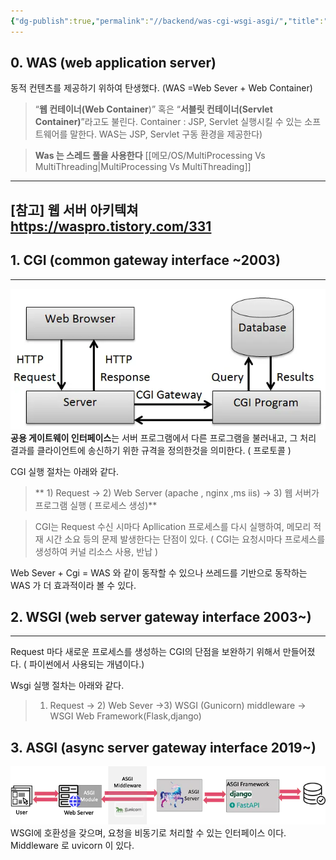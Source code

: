 ```yaml
---
{"dg-publish":true,"permalink":"//backend/was-cgi-wsgi-asgi/","title":"WAS,CGI, WSGI ,ASGI 비교","tags":["Backend"]}
---
```



## 0. WAS (web application server)

동적 컨텐츠를 제공하기 위하여 탄생했다. (WAS =Web Sever + Web Container)

>“**웹 컨테이너(Web Container**)” 혹은 “**서블릿 컨테이너(Servlet Container)**”라고도 불린다.
>Container : JSP, Servlet 실행시킬 수 있는 소프트웨어를 말한다. WAS는 JSP, Servlet 구동 환경을 제공한다)

> **Was 는 스레드 풀을 사용한다** 
> [[메모/OS/MultiProcessing Vs MultiThreading\|MultiProcessing Vs MultiThreading]]

---
[참고] 웹 서버 아키텍쳐
https://waspro.tistory.com/331
---

## 1. CGI (common gateway interface ~2003)
---

![Common-Gateway-Interface.webp](/img/user/images/Common-Gateway-Interface.webp)
**공용 게이트웨이 인터페이스**는 서버 프로그램에서 다른 프로그램을 불러내고, 그 처리 결과를 클라이언트에 송신하기 위한 규격을 정의한것을 의미한다. ( 프로토콜 )

CGI 실행 절차는 아래와 같다.

>** 1) Request -> 2) Web Server (apache , nginx  ,ms iis) -> 3) 웹 서버가 프로그램 실행 ( 프로세스 생성)**


> CGI는 Request 수신 시마다 Apllication 프로세스를 다시 실행하여, 메모리 적재 시간 소요 등의 문제 발생한다는 단점이 있다. ( CGI는 요청시마다 프로세스를 생성하여 커널 리소스 사용, 반납 )

 Web Sever + Cgi = WAS 와 같이 동작할 수 있으나 쓰레드를 기반으로 동작하는 WAS 가 더 효과적이라 볼 수 있다. 
## 2. WSGI  (web server gateway interface 2003~)
---
Request 마다 새로운 프로세스를 생성하는 CGI의 단점을 보완하기 위해서 만들어졌다.  ( 파이썬에서 사용되는 개념이다.)

Wsgi 실행 절차는 아래와 같다.

> 1) Request -> 2) Web Sever ->3) WSGI (Gunicorn) middleware -> WSGI Web Framework(Flask,django)

## 3. ASGI (async server gateway interface 2019~)
![1_9YVDOeD0H2nzNHG2BTPAog.webp](/img/user/images/1_9YVDOeD0H2nzNHG2BTPAog.webp)
WSGI에 호환성을 갖으며, 요청을 비동기로 처리할 수 있는 인터페이스 이다. Middleware 로 uvicorn 이 있다.

